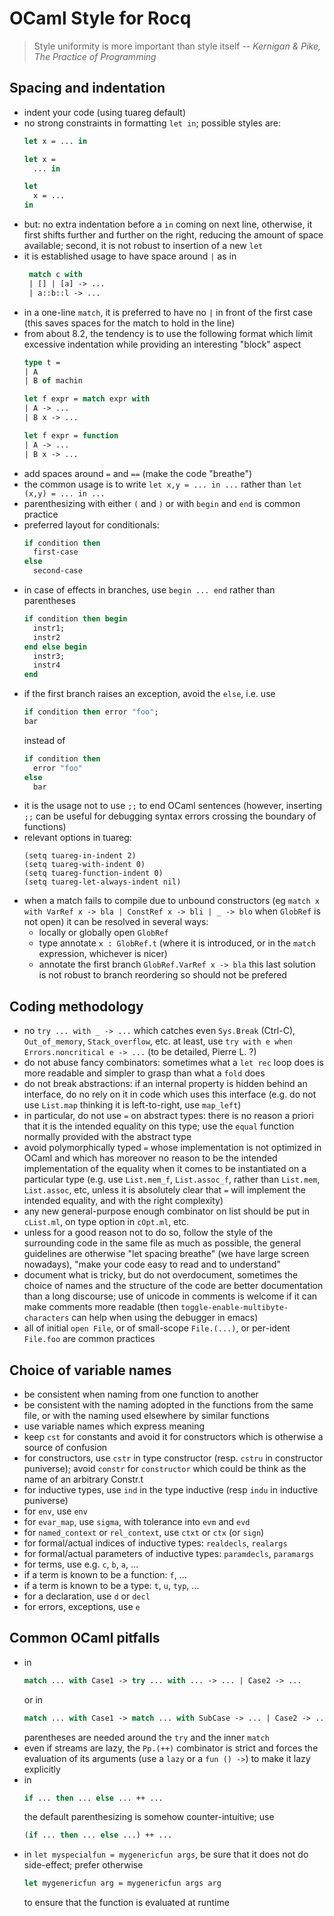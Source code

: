 # OCaml Style for Rocq

> Style uniformity is more important than style itself
> -- <cite>Kernigan & Pike, The Practice of Programming</cite>

## Spacing and indentation

- indent your code (using tuareg default)
- no strong constraints in formatting `let in`; possible styles are:
  ```ocaml
  let x = ... in
  ```
  ```ocaml
  let x =
    ... in
  ```
  ```ocaml
  let
    x = ...
  in
  ```
- but: no extra indentation before a `in` coming on next line,
  otherwise, it first shifts further and further on the right,
  reducing the amount of space available; second, it is not robust to
  insertion of a new `let`
- it is established usage to have space around `|` as in
  ```ocaml
   match c with
   | [] | [a] -> ...
   | a::b::l -> ...
  ```
- in a one-line `match`, it is preferred to have no `|` in front of
  the first case (this saves spaces for the match to hold in the line)
- from about 8.2, the tendency is to use the following format which
  limit excessive indentation while providing an interesting "block" aspect
  ```ocaml
  type t =
  | A
  | B of machin

  let f expr = match expr with
  | A -> ...
  | B x -> ...

  let f expr = function
  | A -> ...
  | B x -> ...
  ```
- add spaces around `=` and `==` (make the code "breathe")
- the common usage is to write `let x,y = ... in ...` rather than
  `let (x,y) = ... in ...`
- parenthesizing with either `(` and `)` or with `begin` and `end` is
  common practice
- preferred layout for conditionals:
  ```ocaml
  if condition then
    first-case
  else
    second-case
  ```
- in case of effects in branches, use `begin ... end` rather than
  parentheses
  ```ocaml
  if condition then begin
    instr1;
    instr2
  end else begin
    instr3;
    instr4
  end
  ```
- if the first branch raises an exception, avoid the `else`, i.e.
  use
  ```ocaml
  if condition then error "foo";
  bar
  ```
  instead of
  ```ocaml
  if condition then
    error "foo"
  else
    bar
  ```
- it is the usage not to use `;;` to end OCaml sentences (however,
  inserting `;;` can be useful for debugging syntax errors crossing
  the boundary of functions)
- relevant options in tuareg:
  ```
  (setq tuareg-in-indent 2)
  (setq tuareg-with-indent 0)
  (setq tuareg-function-indent 0)
  (setq tuareg-let-always-indent nil)
  ```
- when a match fails to compile due to unbound constructors (eg
  `match x with VarRef x -> bla | ConstRef x -> bli | _ -> blo` when
  `GlobRef` is not open) it can be resolved in several ways:
  + locally or globally open `GlobRef`
  + type annotate `x : GlobRef.t` (where it is introduced, or in the `match` expression, whichever is nicer)
  + annotate the first branch `GlobRef.VarRef x -> bla`
    this last solution is not robust to branch reordering so should not be prefered

## Coding methodology

- no `try ... with _ -> ...` which catches even `Sys.Break` (Ctrl-C),
  `Out_of_memory`, `Stack_overflow`, etc.
  at least, use `try with e when Errors.noncritical e -> ...`
  (to be detailed, Pierre L. ?)
- do not abuse fancy combinators: sometimes what a `let rec` loop
  does is more readable and simpler to grasp than what a `fold` does
- do not break abstractions: if an internal property is hidden
  behind an interface, do no rely on it in code which uses this
  interface (e.g. do not use `List.map` thinking it is left-to-right,
  use `map_left`)
- in particular, do not use `=` on abstract types: there is no
  reason a priori that it is the intended equality on this type; use the
  `equal` function normally provided with the abstract type
- avoid polymorphically typed `=` whose implementation is not
  optimized in OCaml and which has moreover no reason to be the
  intended implementation of the equality when it comes to be
  instantiated on a particular type (e.g. use `List.mem_f`,
  `List.assoc_f`, rather than `List.mem`, `List.assoc`, etc, unless it is
  absolutely clear that `=` will implement the intended equality, and
  with the right complexity)
- any new general-purpose enough combinator on list should be put in
  `cList.ml`, on type option in `cOpt.ml`, etc.
- unless for a good reason not to do so, follow the style of the
  surrounding code in the same file as much as possible,
  the general guidelines are otherwise "let spacing breathe" (we
  have large screen nowadays), "make your code easy to read and
  to understand"
- document what is tricky, but do not overdocument, sometimes the
  choice of names and the structure of the code are better
  documentation than a long discourse; use of unicode in comments is
  welcome if it can make comments more readable (then
  `toggle-enable-multibyte-characters` can help when using the
  debugger in emacs)
- all of initial `open File`, or of small-scope `File.(...)`, or
  per-ident `File.foo` are common practices

## Choice of variable names

- be consistent when naming from one function to another
- be consistent with the naming adopted in the functions from the
  same file, or with the naming used elsewhere by similar functions
- use variable names which express meaning
- keep `cst` for constants and avoid it for constructors which is
  otherwise a source of confusion
- for constructors, use `cstr` in type constructor (resp. `cstru` in
  constructor puniverse); avoid `constr` for `constructor` which
  could be think as the name of an arbitrary Constr.t
- for inductive types, use `ind` in the type inductive (resp `indu`
  in inductive puniverse)
- for `env`, use `env`
- for `evar_map`, use `sigma`, with tolerance into `evm` and `evd`
- for `named_context` or `rel_context`, use `ctxt` or `ctx` (or `sign`)
- for formal/actual indices of inductive types: `realdecls`, `realargs`
- for formal/actual parameters of inductive types: `paramdecls`, `paramargs`
- for terms, use e.g. `c`, `b`, `a`, ...
- if a term is known to be a function: `f`, ...
- if a term is known to be a type: `t`, `u`, `typ`, ...
- for a declaration, use `d` or `decl`
- for errors, exceptions, use `e`

## Common OCaml pitfalls

- in
  ```ocaml
  match ... with Case1 -> try ... with ... -> ... | Case2 -> ...
  ```
  or in
  ```ocaml
  match ... with Case1 -> match ... with SubCase -> ... | Case2 -> ...
  ```
  parentheses are needed around the `try` and the inner `match`
- even if streams are lazy, the `Pp.(++)` combinator is strict and
  forces the evaluation of its arguments (use a `lazy` or a `fun () ->`)
  to make it lazy explicitly
- in
  ```ocaml
  if ... then ... else ... ++ ...
  ```
  the default parenthesizing
  is somehow counter-intuitive; use
  ```ocaml
  (if ... then ... else ...) ++ ...
  ```
- in `let myspecialfun = mygenericfun args`, be sure that it does not
  do side-effect; prefer otherwise
  ```ocaml
  let mygenericfun arg = mygenericfun args arg
  ```
  to ensure that the function is evaluated at
  runtime
